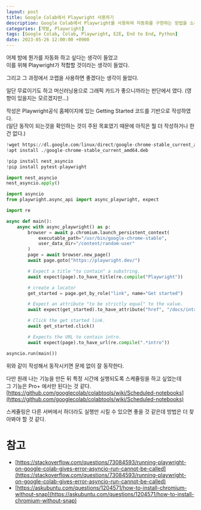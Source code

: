 ```yaml
---
layout: post
title: Google Colab에서 Playwright 사용하기
description: Google Colab에서 Playwright를 사용하여 자동화를 구현하는 방법을 소개합니다. 무료로 GPU를 활용할 수 있는 Colab에서 Playwright의 기본 코드를 실행하며, Chrome 설치 및 필요한 라이브러리 설치 과정을 포함합니다. 스케줄링 기능은 Pro+에서만 지원되며, 다른 서버에서 실행할 수 있는 방법을 추가로 탐색할 예정입니다.
categories: [개발, Playwright]
tags: [Google Colab, Colab, Playwright, E2E, End to End, Python]
date: 2023-05-26 12:00:00 +0900
---
```


어제 밤에 뭔가를 자동화 하고 싶다는 생각이 들었고  
이를 위해 Playwright가 적합할 것이라는 생각이 들었다.

그리고 그 과정에서 코랩을 사용하면 좋겠다는 생각이 들었다.

일단 무료이기도 하고 머신러닝용으로 그래픽 카드가 좋으니까라는 판단에서 였다. (영향이 있을지는 모르겠지만...)

작성은 Playwright공식 홈페이지에 있는 Getting Started 코드를 기반으로 작성하였다.  
(일단 동작이 되는것을 확인하는 것이 주된 목표였기 때문에 아직은 뭘 더 작성하거나 한 건 없다.)

```python
!wget https://dl.google.com/linux/direct/google-chrome-stable_current_amd64.deb
!apt install ./google-chrome-stable_current_amd64.deb

!pip install nest_asyncio
!pip install pytest-playwright

import nest_asyncio
nest_asyncio.apply()

import asyncio
from playwright.async_api import async_playwright, expect

import re

async def main():
    async with async_playwright() as p:
        browser = await p.chromium.launch_persistent_context(
            executable_path="/usr/bin/google-chrome-stable",
            user_data_dir="/content/random-user"
        )
        page = await browser.new_page()
        await page.goto("https://playwright.dev/")

        # Expect a title "to contain" a substring.
        await expect(page).to_have_title(re.compile("Playwright"))

        # create a locator
        get_started = page.get_by_role("link", name="Get started")

        # Expect an attribute "to be strictly equal" to the value.
        await expect(get_started).to_have_attribute("href", "/docs/intro")

        # Click the get started link.
        await get_started.click()

        # Expects the URL to contain intro.
        await expect(page).to_have_url(re.compile(".*intro"))

asyncio.run(main())
```

위와 같이 작성해서 동작시키면 문제 없이 잘 동작한다.

다만 원래 나는 기능을 만든 뒤 특정 시간에 실행되도록 스케쥴링을 하고 싶었는데  
그 기능은 Pro+ 에서만 된다는 것 같다.  
[https://github.com/googlecolab/colabtools/wiki/Scheduled-notebooks](https://github.com/googlecolab/colabtools/wiki/Scheduled-notebooks)

스케쥴링은 다른 서버에서 하더라도 실행만 시킬 수 있으면 좋을 것 같은데 방법은 더 찾아봐야 할 것 같다.

# 참고

- [https://stackoverflow.com/questions/73084593/running-playwright-on-google-colab-gives-error-asyncio-run-cannot-be-called](https://stackoverflow.com/questions/73084593/running-playwright-on-google-colab-gives-error-asyncio-run-cannot-be-called)
- [https://askubuntu.com/questions/1204571/how-to-install-chromium-without-snap](https://askubuntu.com/questions/1204571/how-to-install-chromium-without-snap)
